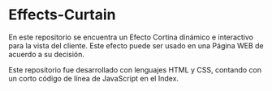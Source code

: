 # Effects-Curtain
En este repositorio se encuentra un Efecto Cortina dinámico e interactivo para la vista del cliente. Este efecto
puede ser usado en una Página WEB de acuerdo a su decisión.

Este repositorio fue desarrollado con lenguajes HTML y CSS, contando con un corto código de línea de JavaScript
en el Index.
